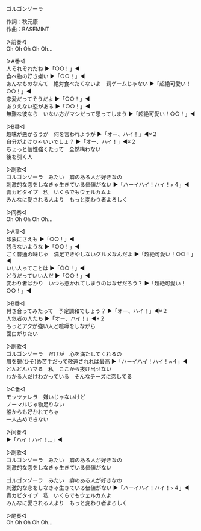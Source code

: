 ゴルゴンゾーラ  
  
作詞：秋元康  
作曲：BASEMINT  
  
▷前奏◁  
Oh Oh Oh Oh Oh...  
  
▷A番◁  
人それぞれだね ▶「○○！」◀   
食べ物の好き嫌い ▶「○○！」◀   
あんなものなんて　絶対食べたくないよ　罰ゲームじゃない ▶「超絶可愛い！○○！」◀   
恋愛だってそうだよ ▶「○○！」◀   
ありえない恋がある ▶「○○！」◀   
無難な彼なら　いない方がマシだって思ってしまう ▶「超絶可愛い！○○！」◀   
  
▷B番◁  
趣味が悪かろうが　何を言われようが ▶「オー、ハイ！」◀×２   
自分がよけりゃいいでしょ？ ▶「オー、ハイ！」◀×２   
ちょっと個性強くたって　全然構わない  
後を引く人  
  
▷副歌◁  
ゴルゴンゾーラ　みたい　癖のある人が好きなの  
刺激的な恋をしなきゃ生きている価値がない ▶「ハーイハイ！ハイ！×４」◀   
青カビタイプ　私　いくらでもウェルカムよ  
みんなに愛される人より　もっと変わり者よろしく  
  
▷间奏◁  
Oh Oh Oh Oh Oh…  
  
▷A番◁  
印象にさえも ▶「○○！」◀   
残らないような ▶「○○！」◀   
ごく普通の味じゃ　満足できやしないグルメなんだよ ▶「超絶可愛い！○○！」◀   
いい人ってことは ▶「○○！」◀   
どうだっていい人だ ▶「○○！」◀   
変わり者ばかり　いつも惹かれてしまうのはなぜだろう？ ▶「超絶可愛い！○○！」◀   
  
▷B番◁  
付き合ってみたって　予定調和でしょう？ ▶「オー、ハイ！」◀×２   
人気者の人たち ▶「オー、ハイ！」◀×２   
もっとアクが強い人と喧嘩をしながら  
面白がりたい  
  
▷副歌◁  
ゴルゴンゾーラ　だけが　心を満たしてくれるの  
眉を顰(ひそ)め苦手だって敬遠されれば最高 ▶「ハーイハイ！ハイ！×４」◀   
どんどんハマる　私　ここから抜け出せない  
わかる人だけわかっている　そんなチーズに恋してる  
  
▷C番◁  
モッツァレラ　嫌いじゃないけど  
ノーマルじゃ物足りない  
誰からも好かれてちゃ  
一人占めできない  
  
▷间奏◁  
▶「ハイ！ハイ！…」◀   
  
▷副歌◁  
ゴルゴンゾーラ　みたい　癖のある人が好きなの  
刺激的な恋をしなきゃ生きている価値がない  
  
ゴルゴンゾーラ　みたい　癖のある人が好きなの  
刺激的な恋をしなきゃ生きている価値がない ▶「ハーイハイ！ハイ！×４」◀  
青カビタイプ　私　いくらでもウェルカムよ  
みんなに愛される人より　もっと変わり者よろしく  
  
▷尾奏◁  
Oh Oh Oh Oh Oh…  
